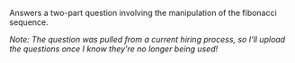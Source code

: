 Answers a two-part question involving the manipulation of the fibonacci sequence. 

*Note: The question was pulled from a current hiring process, so I'll upload the questions once I know they're no longer being used!*
